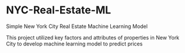 # NYC-Real-Estate-ML
Simple New York City Real Estate Machine Learning Model

This project utilized key factors and attributes of properties in New York City to develop machine learning model to predict prices

